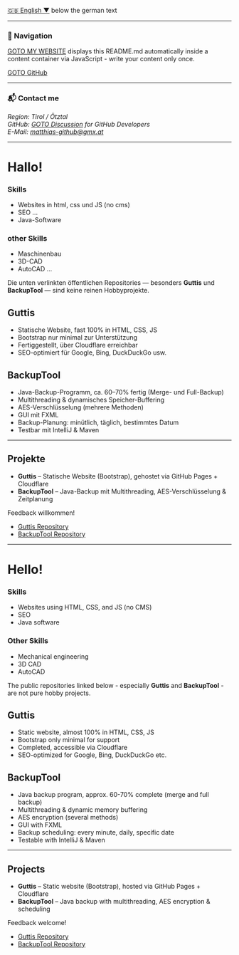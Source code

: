 [🇬🇧 English ▼](#english) below the german text

---

### 🚀 Navigation

[GOTO MY WEBSITE](https://123matthias.github.io/123Matthias/) displays this README.md automatically inside a content container via JavaScript - write your content only once.

[GOTO GitHub](https://github.com/123Matthias)

---

<h3>📬 Contact me</h3>
<address>
    Region: Tirol / Ötztal<br>
    GitHub: <a href="https://github.com/123Matthias/123Matthias/discussions/1">GOTO Discussion</a> for GitHub Developers<br>
    E-Mail: <a href="mailto:matthias-github@gmx.at">matthias-github@gmx.at</a>
</address>

---
  
# Hallo!

### Skills
- Websites in html, css und JS (no cms)
- SEO ...  
- Java-Software


### other Skills
- Maschinenbau
- 3D-CAD
- AutoCAD ...

Die unten verlinkten öffentlichen Repositories — besonders **Guttis** und **BackupTool** — sind keine reinen Hobbyprojekte.

## Guttis  
- Statische Website, fast 100% in HTML, CSS, JS  
- Bootstrap nur minimal zur Unterstützung  
- Fertiggestellt, über Cloudflare erreichbar  
- SEO-optimiert für Google, Bing, DuckDuckGo usw.

## BackupTool  
- Java-Backup-Programm, ca. 60–70% fertig (Merge- und Full-Backup)  
- Multithreading & dynamisches Speicher-Buffering  
- AES-Verschlüsselung (mehrere Methoden)  
- GUI mit FXML  
- Backup-Planung: minütlich, täglich, bestimmtes Datum  
- Testbar mit IntelliJ & Maven

---

## Projekte

- **Guttis** – Statische Website (Bootstrap), gehostet via GitHub Pages + Cloudflare  
- **BackupTool** – Java-Backup mit Multithreading, AES-Verschlüsselung & Zeitplanung

Feedback willkommen!

- [Guttis Repository](https://github.com/123Matthias/Guttis)  
- [BackupTool Repository](https://github.com/123Matthias/BackupTool)

---

# Hello! <a id="english"></a>

### Skills
- Websites using HTML, CSS, and JS (no CMS)
- SEO  
- Java software

### Other Skills
- Mechanical engineering
- 3D CAD
- AutoCAD


The public repositories linked below - especially **Guttis** and **BackupTool** - are not pure hobby projects.

## Guttis  
- Static website, almost 100% in HTML, CSS, JS  
- Bootstrap only minimal for support  
- Completed, accessible via Cloudflare  
- SEO-optimized for Google, Bing, DuckDuckGo etc.

## BackupTool  
- Java backup program, approx. 60-70% complete (merge and full backup)  
- Multithreading & dynamic memory buffering  
- AES encryption (several methods)  
- GUI with FXML  
- Backup scheduling: every minute, daily, specific date  
- Testable with IntelliJ & Maven

---

## Projects

- **Guttis** – Static website (Bootstrap), hosted via GitHub Pages + Cloudflare  
- **BackupTool** – Java backup with multithreading, AES encryption & scheduling

Feedback welcome!

- [Guttis Repository](https://github.com/123Matthias/Guttis)  
- [BackupTool Repository](https://github.com/123Matthias/BackupTool)


